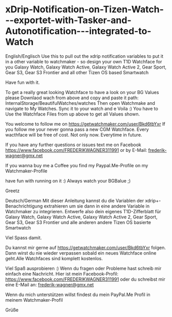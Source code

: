 # xDrip-Notification-on-Tizen-Watch---exportet-with-Tasker-and-Autonotification---integrated-to-Watch

English/Englisch
Use this to pull out the xdrip notification variables to put it in a other variable to watchmaker - so design your own T1D Watchface for you Galaxy Watch, Galaxy Watch Active, Galaxy Watch Active 2, Gear Sport, Gear S3, Gear S3 Frontier and all other Tizen OS based Smartwatch


Have fun with it.

To get a really great looking Watchface to have a look on your BG Values please Downlaod wach from above
and copy and paste it path: InternalStorage/BeautifulWatches/watches
Then open Watchmake and navigate to My Watches. Sync it to your watch and e Voila :) You have to Use the Watchface Files from up above
to get all Values shown.

You welcome to follow me on https://getwatchmaker.com/user/Bkd6tbYxr
If you follow me your never gonna pass a new CGM Watchface. 
Every wacthface will be free of cost. Not only now. Everytime in future.

If you have any further questions or issues text me on Facebook 
https://www.facebook.com/FREDERIKWAGNER311991  or by E-Mail: frederik-wagner@gmx.net

If you wanna buy me a Coffee you find my Paypal.Me-Profile on my Watchmaker-Profile 


have fun with running on it :) 
Always watch your BGBalue ;) 

Greetz


Deutsch/German
Mit dieser Anleitung kannst du die Variablen der xdrip+-Benachrichtigung extrahieren um sie dann in eine andere Variable in Watchmaker zu integrieren. Entwerfe also dein eigenes T1D-Zifferblatt für Galaxy Watch, Galaxy Watch Active, Galaxy Watch Active 2, Gear Sport, Gear S3, Gear S3 Frontier und alle anderen andere Tizen OS basierte Smartwatch


Viel Spass damit.


Du kannst mir gerne auf https://getwatchmaker.com/user/Bkd6tbYxr folgen. Dann wirst du nie wieder verpassen sobald ein neues Watchface online geht.Alle Watchfaces sind komplett kostenlos. 

Viel Spaß ausprobieren :) Wenn du fragen oder Probleme hast schreib mir einfach eine Nachricht. Hier ist mein Facebook-Profil: https://www.facebook.com/FREDERIKWAGNER311991 oder du schreibst mir eine E-Mail an: frederik-wagner@gmx.net

Wenn du mich unterstützen willst findest du mein PayPal.Me Profil in meinem Watchmaker-Profil 

Grüße  
